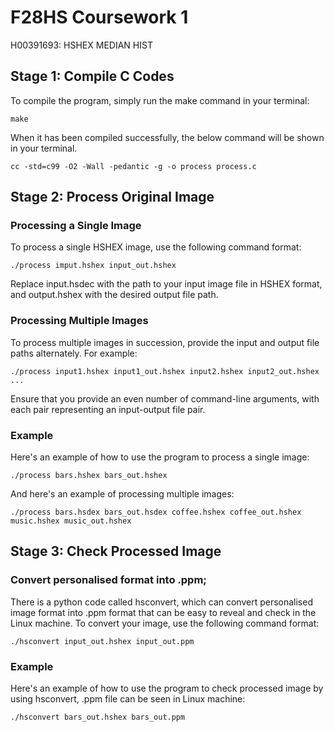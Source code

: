 # F28HS Coursework 1

H00391693: HSHEX MEDIAN HIST

## Stage 1: Compile C Codes

To compile the program, simply run the make command in your terminal:

```
make
```

When it has been compiled successfully, the below command will be shown in your terminal. 

```
cc -std=c99 -O2 -Wall -pedantic -g -o process process.c
```

## Stage 2: Process Original Image

### Processing a Single Image

To process a single HSHEX image, use the following command format:

```
./process imput.hshex input_out.hshex
```

Replace input.hsdec with the path to your input image file in HSHEX format, and output.hshex with the desired output file path.

### Processing Multiple Images

To process multiple images in succession, provide the input and output file paths alternately. For example:

```
./process input1.hshex input1_out.hshex input2.hshex input2_out.hshex ...
```

Ensure that you provide an even number of command-line arguments, with each pair representing an input-output file pair.

### Example

Here's an example of how to use the program to process a single image:

```
./process bars.hshex bars_out.hshex
```

And here's an example of processing multiple images:

```
./process bars.hsdex bars_out.hsdex coffee.hshex coffee_out.hshex music.hshex music_out.hshex
```

## Stage 3: Check Processed Image

### Convert personalised format into .ppm;

There is a python code called hsconvert, which can convert personalised image format into .ppm format that can be easy to reveal and check in the Linux machine. To convert your image, use the following command format:

```
./hsconvert input_out.hshex input_out.ppm
```

### Example

Here's an example of how to use the program to check processed image by using hsconvert, .ppm file can be seen in Linux machine:

```
./hsconvert bars_out.hshex bars_out.ppm
```
